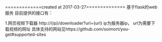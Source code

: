 =============created at 2017-03-27==============
基于flask的web服务 
目前提供的接口有：

1.网页视频下载器 http://{ip}/downloader?url={url}
ip为服务器ip， url为需要下载视频的网址
具体支持的网站见https://github.com/soimort/you-get#supported-sites
